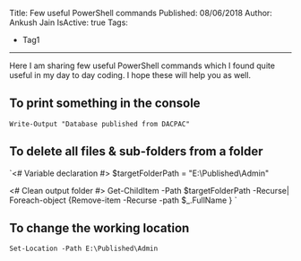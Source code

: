 Title: Few useful PowerShell commands
Published: 08/06/2018
Author: Ankush Jain
IsActive: true
Tags:
  - Tag1
---
Here I am sharing few useful PowerShell commands which I found quite useful in my day to day coding. I hope these will help you as well.

## To print something in the console

`Write-Output "Database published from DACPAC"
`

## To delete all files & sub-folders from a folder

`<# Variable declaration #>
$targetFolderPath = "E:\Published\Admin"

<# Clean output folder #>
Get-ChildItem -Path $targetFolderPath -Recurse| Foreach-object {Remove-item -Recurse -path $_.FullName }
`

## To change the working location

`Set-Location -Path E:\Published\Admin
`

                